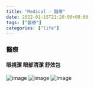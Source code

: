 ```yaml
---
title: "Medical - 醫療"
date: 2022-01-15T21:20:00+08:00
tags: ["醫療"]
categories: ["life"]
---
```


### 醫療
<!--more-->
#### 眼視潔 眼部清潔 舒效包
![image](https://drive.google.com/uc?export=view&id=1RsitDGFFeo9CXKPua8cdZyxq81hWYrY2)
![image](https://drive.google.com/uc?export=view&id=1RovKFHVVePLWUiKIK1iwKeTcYnCy-CKR)
![image](https://drive.google.com/uc?export=view&id=1RwEVVM4xg5cf4j4ptsZGowC6UzF1S8qV)
